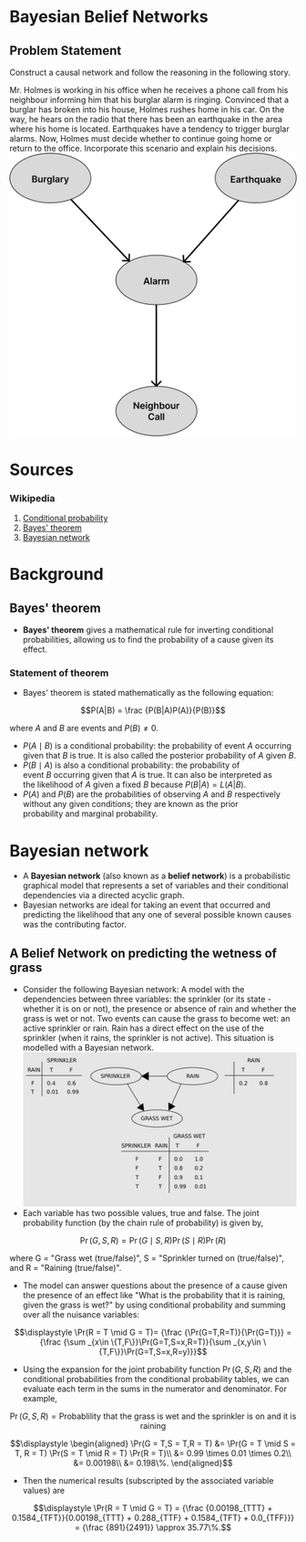 # Bayesian Belief Networks

## Problem Statement
Construct a causal network and follow the reasoning in the following story.

Mr. Holmes is working in his office when he receives a phone call from his neighbour informing him that his burglar alarm is ringing. Convinced that a burglar has broken into his house, Holmes rushes home in his car. On the way, he hears on the radio that there has been an earthquake in the area where his home is located. Earthquakes have a tendency to trigger burglar alarms. Now, Holmes must decide whether to continue going home or return to the office. Incorporate this scenario and explain his decisions.
![causal_network](causal_network.png)

# Sources
### Wikipedia
1. [Conditional probability](https://en.wikipedia.org/wiki/Conditional_probability)
2. [Bayes' theorem](https://en.wikipedia.org/wiki/Bayes%27_theorem)
3. [Bayesian network](https://en.wikipedia.org/wiki/Bayesian_network)
# Background
## Bayes' theorem
- **Bayes' theorem** gives a mathematical rule for inverting conditional probabilities, allowing us to find the probability of a cause given its effect.
### Statement of theorem
- Bayes' theorem is stated mathematically as the following equation:
```math
P(A|B) = \frac {P(B|A)P(A)}{P(B)}
```
where $`A`$ and $`B`$ are events and $`P(B) \neq 0`$.
- $P(A \mid B)$ is a conditional probability: the probability of event $`A`$ occurring given that $`B`$ is true. It is also called the posterior probability of $`A`$ given $`B`$.
- $P(B \mid A)$ is also a conditional probability: the probability of event $`B`$ occurring given that $`A`$ is true. It can also be interpreted as the likelihood of $`A`$ given a fixed $`B`$ because $`P(B|A) = L(A|B)`$.
- $`P(A)`$ and $`P(B)`$ are the probabilities of observing $`A`$ and $`B`$ respectively without any given conditions; they are known as the prior probability and marginal probability.

# Bayesian network
- A **Bayesian network** (also known as a **belief network**) is a probabilistic graphical model that represents a set of variables and their conditional dependencies via a directed acyclic graph.
- Bayesian networks are ideal for taking an event that occurred and predicting the likelihood that any one of several possible known causes was the contributing factor.
## A Belief Network on predicting the wetness of grass
- Consider the following Bayesian network: A model with the dependencies between three variables: the sprinkler (or its state - whether it is on or not), the presence or absence of rain and whether the grass is wet or not. Two events can cause the grass to become wet: an active sprinkler or rain. Rain has a direct effect on the use of the sprinkler (when it rains, the sprinkler is not active). This situation is modelled with a Bayesian network. 
![simple-bayesian-network-example](simple-bayesian-network-example.png)
- Each variable has two possible values, true and false.
The joint probability function (by the chain rule of probability) is given by,
```math
\Pr(G,S,R) = \Pr(G \mid S,R) \Pr(S \mid R) \Pr(R)
```
where G = "Grass wet (true/false)", S = "Sprinkler turned on (true/false)", and R = "Raining (true/false)".
- The model can answer questions about the presence of a cause given the presence of an effect like "What is the probability that it is raining, given the grass is wet?" by using conditional probability and summing over all the nuisance variables:
```math
\displaystyle 
\Pr(R = T \mid G = T)= {\frac {\Pr(G=T,R=T)}{\Pr(G=T)}} = {\frac {\sum _{x\in \{T,F\}}\Pr(G=T,S=x,R=T)}{\sum _{x,y\in \{T,F\}}\Pr(G=T,S=x,R=y)}}
```
- Using the expansion for the joint probability function $\Pr(G,S,R)$ and the conditional probabilities from the conditional probability tables, we can evaluate each term in the sums in the numerator and denominator. For example, 

```math
\Pr(G,S,R) = \text{Probablility that the grass is wet and the sprinkler is on and it is raining}
```
```math
\displaystyle 
\begin{aligned}
\Pr(G = T,S = T,R = T)
&= \Pr(G = T \mid S = T, R = T) \Pr(S = T \mid R = T) \Pr(R = T)\\
&= 0.99 \times 0.01 \times 0.2\\
&= 0.00198\\
&= 0.198\%.
\end{aligned}
```
- Then the numerical results (subscripted by the associated variable values) are
```math
\displaystyle 
\Pr(R = T \mid G = T) = {\frac {0.00198_{TTT} + 0.1584_{TFT}}{0.00198_{TTT} + 0.288_{TTF} + 0.1584_{TFT} + 0.0_{TFF}}}
= {\frac {891}{2491}}
\approx 35.77\%.
```